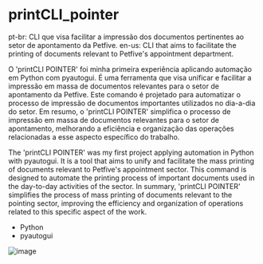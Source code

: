 # printCLI_pointer
pt-br: CLI que visa facilitar a impressão dos documentos pertinentes ao setor de apontamento da Petfive.
en-us: CLI that aims to facilitate the printing of documents relevant to Petfive's appointment department.

O 'printCLI POINTER' foi minha primeira experiência aplicando automação em Python com pyautogui. É uma ferramenta que visa unificar e facilitar a impressão em massa de documentos relevantes para o setor de apontamento da Petfive. Este comando é projetado para automatizar o processo de impressão de documentos importantes utilizados no dia-a-dia do setor. Em resumo, o 'printCLI POINTER' simplifica o processo de impressão em massa de documentos relevantes para o setor de apontamento, melhorando a eficiência e organização das operações relacionadas a esse aspecto específico do trabalho.

The 'printCLI POINTER' was my first project applying automation in Python with pyautogui. It is a tool that aims to unify and facilitate the mass printing of documents relevant to Petfive's appointment sector. This command is designed to automate the printing process of important documents used in the day-to-day activities of the sector. In summary, 'printCLI POINTER' simplifies the process of mass printing of documents relevant to the pointing sector, improving the efficiency and organization of operations related to this specific aspect of the work.

* Python
* pyautogui


![image](https://github.com/git-iesus/printCLI_pointer/assets/168778115/e9ef334e-c237-4415-b11d-4cf9263597fe)
